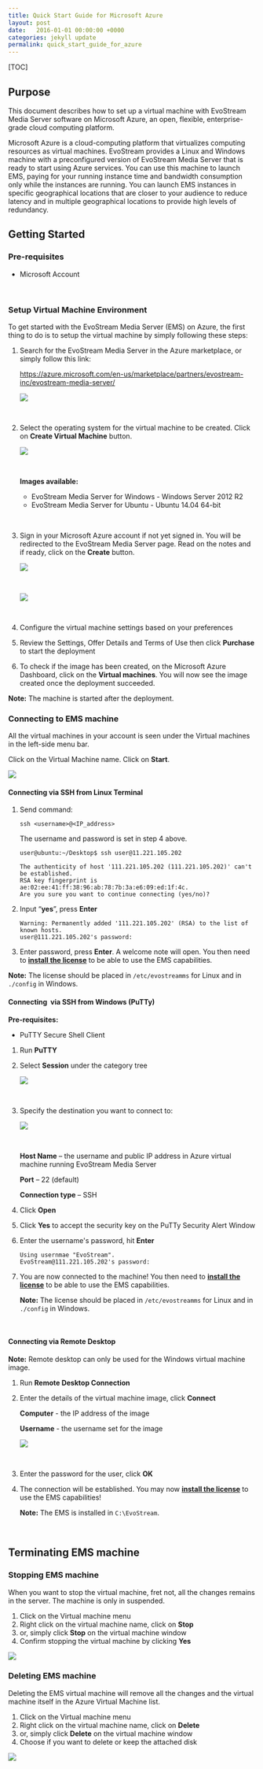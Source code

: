 ```yaml
---
title: Quick Start Guide for Microsoft Azure
layout: post
date:   2016-01-01 00:00:00 +0000
categories: jekyll update
permalink: quick_start_guide_for_azure
---
```


[TOC]

## Purpose

This document describes how to set up a virtual machine with EvoStream Media Server software on Microsoft Azure, an open, flexible, enterprise-grade cloud computing platform.

Microsoft Azure is a cloud-computing platform that virtualizes computing resources as virtual machines. EvoStream provides a Linux and Windows machine with a preconfigured version of EvoStream Media Server that is ready to start using Azure services. You can use this machine to launch EMS, paying for your running instance time and bandwidth consumption only while the instances are running. You can launch EMS instances in specific geographical locations that are closer to your audience to reduce latency and in multiple geographical locations to provide high levels of redundancy.





## Getting Started

### Pre-requisites

- Microsoft Account
  
  ​

### Setup Virtual Machine Environment

To get started with the EvoStream Media Server (EMS) on Azure, the first thing to do is to setup the virtual machine by simply following these steps:

1. Search for the EvoStream Media Server in the Azure marketplace, or simply follow this link: 
   
   https://azure.microsoft.com/en-us/marketplace/partners/evostream-inc/evostream-media-server/
   
   ![]({{site.baseurl}}/assets/homepage.JPG)
   
   ​
   
2. Select the operating system for the virtual machine to be created. Click on **Create Virtual Machine** button.
   
   ![]({{site.baseurl}}/assets/OSselect.jpg)
   
   ​
   
   **Images available:**
   
   - EvoStream Media Server for Windows - Windows Server 2012 R2
   - EvoStream Media Server for Ubuntu - Ubuntu 14.04 64-bit
   
   ​
   
3. Sign in your Microsoft Azure account if not yet signed in. You will be redirected to the EvoStream Media Server page.  Read on the notes and if ready, click on the **Create** button.
   
   ![]({{site.baseurl}}/assets/create_windows.JPG)
   
   ​
   
   ![]({{site.baseurl}}/assets/create_ubuntu.JPG)
   
   ​
   
4. Configure the virtual machine settings based on your preferences
   
5. Review the Settings, Offer Details and Terms of Use then click **Purchase** to start the deployment
   
6. To check if the image has been created, on the Microsoft Azure Dashboard, click on the **Virtual machines**. You will now see the image created once the deployment succeeded.

**Note:** The machine is started after the deployment.



### Connecting to EMS machine

All the virtual machines in your account is seen under the Virtual machines in the left-side menu bar. 

Click on the Virtual Machine name. Click on **Start**.

![]({{site.baseurl}}/assets/startVM.JPG)





#### Connecting via SSH from Linux Terminal

1. Send command: 
   
   ``` 
   ssh <username>@<IP_address>
   ```
   
   The username and password is set in step 4 above.
   
   ``` 
   user@ubuntu:~/Desktop$ ssh user@11.221.105.202
   
   The authenticity of host '111.221.105.202 (111.221.105.202)' can't be established.
   RSA key fingerprint is ae:02:ee:41:ff:38:96:ab:78:7b:3a:e6:09:ed:1f:4c.
   Are you sure you want to continue connecting (yes/no)? 
   ```
   
2. Input “**yes**”, press **Enter**
   
   ``` 
   Warning: Permanently added '111.221.105.202' (RSA) to the list of known hosts.
   user@111.221.105.202's password:
   ```
   
3. Enter password, press **Enter**. A welcome note will open. You then need to **<u>install the license</u>** to be able to use the EMS capabilities.

**Note:** The license should be placed in `/etc/evostreamms` for Linux and in `./config` in Windows.





#### Connecting  via SSH from Windows (PuTTy)

**Pre-requisites:**

- PuTTY Secure Shell Client



1. Run **PuTTY**
   
2. Select **Session** under the category tree
   
   ![]({{site.baseurl}}/assets/image16.png)
   
   ​
   
3. Specify the destination you want to connect to:
   
   ![]({{site.baseurl}}/assets/putty.JPG)
   
   ​
   
   **Host Name** – the username and public IP address in Azure virtual machine running EvoStream Media Server
   
   **Port** – 22 (default)
   
   **Connection type** – SSH
   
4. Click **Open**
   
5. Click  **Yes** to accept the security key on the PuTTy Security Alert Window
   
6. Enter the username's password, hit **Enter**
   
   ``` 
   Using usernmae "EvoStream".
   EvoStream@111.221.105.202's password: 
   ```
   
7. You are now connected to the machine! You then need to **<u>install the license</u>** to be able to use the EMS capabilities.
   
   **Note:** The license should be placed in `/etc/evostreamms` for Linux and in `./config` in Windows.
   
   ​



#### Connecting via Remote Desktop

**Note:** Remote desktop can only be used for the Windows virtual machine image.

1. Run **Remote Desktop Connection**
   
2. Enter the details of the virtual machine image, click **Connect**
   
   **Computer** -  the IP address of the image
   
   **Username** -  the username set for the image
   
   ![]({{site.baseurl}}/assets/remotedesktop.jpg)
   
   ​
   
3. Enter the password for the user, click **OK**
   
4. The connection will be established. You may now **<u>install the license</u>** to use the EMS capabilities!
   
   **Note:** The EMS is installed in `C:\EvoStream`.
   
   ​





## Terminating EMS machine

### Stopping EMS machine

When you want to stop the virtual machine, fret not, all the changes remains in the server. The machine is only in suspended.

1. Click on the Virtual machine menu
2. Right click on the virtual machine name, click on **Stop**
3. or, simply click **Stop** on the virtual machine window
4. Confirm stopping the virtual machine by clicking **Yes**

![]({{site.baseurl}}/assets/stopVM.JPG)



### Deleting EMS machine

Deleting the EMS virtual machine will remove all the changes and the virtual machine itself in the Azure Virtual Machine list. 

1. Click on the Virtual machine menu
2. Right click on the virtual machine name, click on **Delete**
3. or, simply click **Delete** on the virtual machine window
4. Choose if you want to delete or keep the attached disk

![]({{site.baseurl}}/assets/deleteVM.jpg)